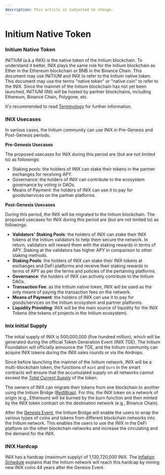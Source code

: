 ```yaml
---
description: This article is subjected to change.
---
```


# Initium Native Token

### Initium Native Token

INITIUM (a.k.a INIX) is the native token of the Initium blockchain. To understand it better, INIX plays the same role for the Initium blockchain as Ether in the Ethereum blockchain or BNB in the Binance Chain. This document may use INITIUM and INIX to refer to the Initium native token. This document may use the terms "native token" or "native coin" to refer to the INIX. Since the mainnet of the Initium blockchain has not yet been launched, INITIUM (INI) will be hosted by partner blockchains, including Ethereum, Binance Chain, Polygone, etc.

It's recommended to read [Terminology](../../teminology.md) for further information.&#x20;

### INIX Usecases

In various cases, the Initium community can use INIX in Pre-Genesis and Post-Genesis periods.

**Pre-Genesis Usecases**

The proposed usecases for INIX during this period are (but are not limited to) as followings:

* Staking pools: the holders of INIX can stake their tokens in the partner exchanges for receiving APY.
* Governance: the holders of INIX can contribute to the ecosystem governance by voting in DAOs.
* Means of Payment: the holders of INIX can use it to pay for goods/services on the partner platforms.

**Post-Genesis Usecases**

During this period, the INIX will be migrated to the Initium blockchain. The proposed usecases for INIX during this period are (but are not limited to) as followings:

* **Validators' Staking Pools**: the holders of INIX can stake their INIX tokens at the Initium validators to help them secure the network. In return, validators will reward them with the staking rewards in terms of APY. Staking at the validators has higher APY in comparison to other staking methods.&#x20;
* **Staking Pools**: the holders of INIX can stake their INIX tokens at exchanges and DeFi platforms and receive their staking rewards in terms of APY as per the terms and policies of the pertaining platforms.&#x20;
* **Governance**: the holders of INIX can actively contribute to the Initium DAOs.&#x20;
* **Transaction Fee**: as the Initium native token, INIX will be used as the only means of paying the transaction fees on the network.&#x20;
* **Means of Payment**: the holders of INIX can use it to pay for goods/services on the Initium ecosystem and partner platforms.
* **Liquidity Providing**: INIX will be the main source of liquidity for the INIX Tokens (the tokens of projects in the Initium ecosystem).&#x20;

### Inix Initial Supply&#x20;

The initial supply of INIX is 500,000,000 (five hundred million), which will be generated during the official Token Generation Event (INIX TGE). The Initium Foundation will officially announce the TGE, and the Initium community can acquire INIX tokens during the INIX sales rounds or via the Airdrops.

Since before launching the mainnet of the Initium network, INIX will be a multi-blockchain token, the functions of `mint` and `burn` in the smart contracts will ensure that the accumulated supply on all networks cannot exceed the [_Total Current Supply_](../../teminology.md#total-current-supply) of the token. &#x20;

The owners of INIX can migrate their tokens from one blockchain to another using the Initium Bridge ([RedWrap](../../../../wallet-guide/redwrap.md)). For this, the INIX token on a network of origin (e.g., Ethereum) will be burned by the burn function and then minted by the INIX token contract on the destination network (e.g., Binance Chain).&#x20;

After the [Genesis Event](../../teminology.md#genesis-event), the Initium Bridge will enable the users to wrap the various types of coins and tokens from different blockchain networks into the Initium network. This enables the users to use the INIX in the DeFi platform on the other blockchain networks and increase the circulating and the demand for the INIX.

### INIX Hardcap

INIX has a hardcap (maximum supply) of 1,130,720,000 INIX. The [Inflation Schedule](../inflation-schedule.md) explains that the Initium network will reach this hardcap by mining new INIX coins 44 years after the Genesis Event.

